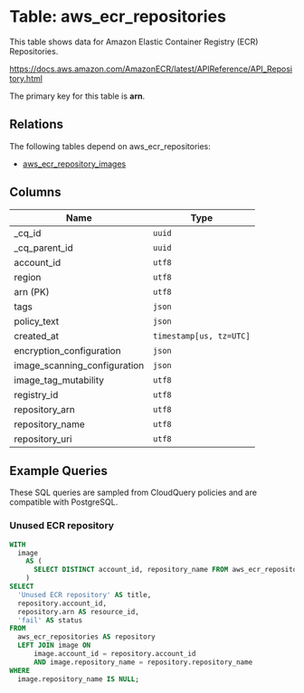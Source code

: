 # Table: aws_ecr_repositories

This table shows data for Amazon Elastic Container Registry (ECR) Repositories.

https://docs.aws.amazon.com/AmazonECR/latest/APIReference/API_Repository.html

The primary key for this table is **arn**.

## Relations

The following tables depend on aws_ecr_repositories:
  - [aws_ecr_repository_images](aws_ecr_repository_images)

## Columns

| Name          | Type          |
| ------------- | ------------- |
|_cq_id|`uuid`|
|_cq_parent_id|`uuid`|
|account_id|`utf8`|
|region|`utf8`|
|arn (PK)|`utf8`|
|tags|`json`|
|policy_text|`json`|
|created_at|`timestamp[us, tz=UTC]`|
|encryption_configuration|`json`|
|image_scanning_configuration|`json`|
|image_tag_mutability|`utf8`|
|registry_id|`utf8`|
|repository_arn|`utf8`|
|repository_name|`utf8`|
|repository_uri|`utf8`|

## Example Queries

These SQL queries are sampled from CloudQuery policies and are compatible with PostgreSQL.

### Unused ECR repository

```sql
WITH
  image
    AS (
      SELECT DISTINCT account_id, repository_name FROM aws_ecr_repository_images
    )
SELECT
  'Unused ECR repository' AS title,
  repository.account_id,
  repository.arn AS resource_id,
  'fail' AS status
FROM
  aws_ecr_repositories AS repository
  LEFT JOIN image ON
      image.account_id = repository.account_id
      AND image.repository_name = repository.repository_name
WHERE
  image.repository_name IS NULL;
```


